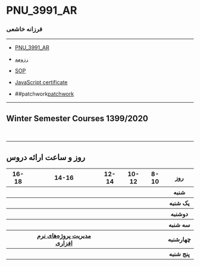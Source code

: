 # PNU_3991_AR





### فرزانه خاشعی
 
---
-  [PNU_3991_AR](https://github.com/FarzanehKhasheie/PNU_3991_AR)

- [رزومه](https://farzanehkhasheie.github.io/resume-farzaneh/)

- [SOP](https://farzanehkhasheie.github.io/SOP/)
- [JavaScript certificate](https://www.sololearn.com/Certificate/1024-20271825/pdf/)
- ##patchwork[patchwork](./capture1.jpg)
------------------
## Winter Semester Courses 1399/2020




<br>


--------------
## روز و ساعت ارائه دروس

<table style="width:100%">
    <tr>
    <th >16-18</th>
    <th >14-16</th>
    <th >12-14</th>
    <th>10-12</th>
    <th>8-10</th>
    <th>روز</th>
  <tr>
    <th ></th>
    <th ></th>
    <th ></th>
    <th></th>
    <th></th>
    <th>شنبه</th>
  </tr>
   <tr>
    <th ></th>
    <th ></th>
    <th></th>
    <th></th>
    <th ></th>
    <th>یک شنبه</th>
  </tr>
   <tr>
     <th ></th>
     <th ></th>
     <th></th>
     <th></th>
    <th ></th>   
    <th>دوشنبه</th>
  </tr>
   <tr>
    <th ></th>
    <th ></th>
    <th></th>
    <th></th>
    <th ></th>
    <th>سه شنبه</th>
  </tr>
   <tr>
    <th ></th>
    <th > <a href="https://github.com/AliRazavi-edu/PNU_3991/tree/master/_MSc/SoftwareProjectManagement#TOC">مدیریت پروژه‌های نرم افزاری</a></th>
    <th></th>
    <th></th>
     <th ></th>
    <th>چهارشنبه</th>
  </tr>
   <tr>
    <th ></th>
     <th ></th>
     <th></th>
     <th ></th>
      <th ></th>
    <th>پنج شنبه</th>
  </tr>
</table>


